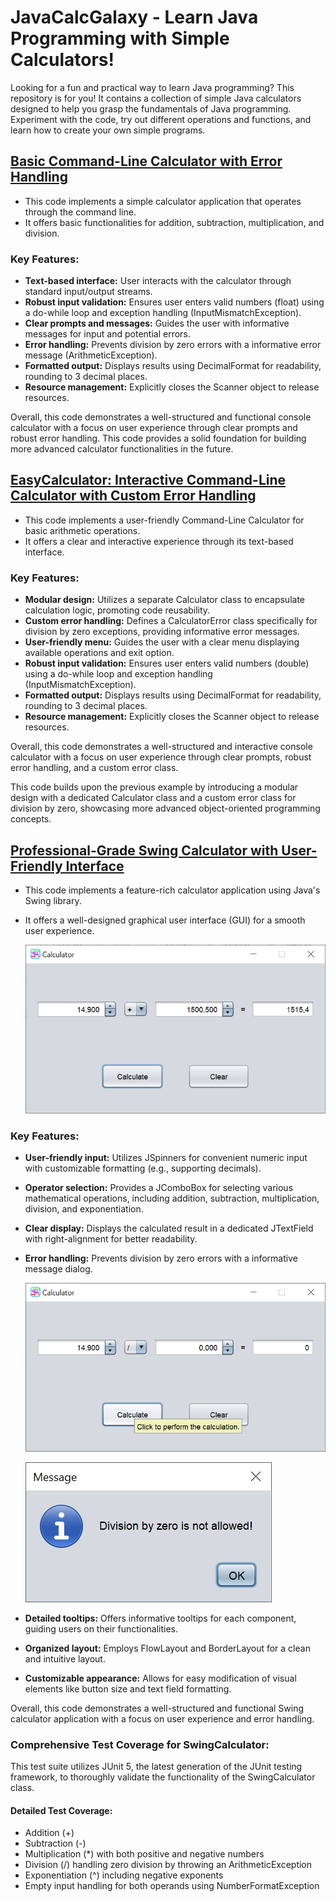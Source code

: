 # JavaCalcGalaxy - Learn Java Programming with Simple Calculators!

Looking for a fun and practical way to learn Java programming? This repository is for you! It contains a collection of simple Java calculators designed to help you grasp the fundamentals of Java programming. Experiment with the code, try out different operations and functions, and learn how to create your own simple programs.

## [**Basic Command-Line Calculator with Error Handling**](https://github.com/hrosicka/JavaCalcGalaxy/tree/master/StarterCalculator)

- This code implements a simple calculator application that operates through the command line.
- It offers basic functionalities for addition, subtraction, multiplication, and division.

### Key Features:

- **Text-based interface:** User interacts with the calculator through standard input/output streams.
- **Robust input validation:** Ensures user enters valid numbers (float) using a do-while loop and exception handling (InputMismatchException).
- **Clear prompts and messages:** Guides the user with informative messages for input and potential errors.
- **Error handling:** Prevents division by zero errors with a informative error message (ArithmeticException).
- **Formatted output:** Displays results using DecimalFormat for readability, rounding to 3 decimal places.
- **Resource management:** Explicitly closes the Scanner object to release resources.
  
Overall, this code demonstrates a well-structured and functional console calculator with a focus on user experience through clear prompts and robust error handling.
This code provides a solid foundation for building more advanced calculator functionalities in the future.

## [**EasyCalculator: Interactive Command-Line Calculator with Custom Error Handling**](https://github.com/hrosicka/JavaCalcGalaxy/tree/master/EasyCalculator)

- This code implements a user-friendly Command-Line Calculator for basic arithmetic operations.
- It offers a clear and interactive experience through its text-based interface.

### Key Features:

- **Modular design:** Utilizes a separate Calculator class to encapsulate calculation logic, promoting code reusability.
- **Custom error handling:** Defines a CalculatorError class specifically for division by zero exceptions, providing informative error messages.
- **User-friendly menu:** Guides the user with a clear menu displaying available operations and exit option.
- **Robust input validation:** Ensures user enters valid numbers (double) using a do-while loop and exception handling (InputMismatchException).
- **Formatted output:** Displays results using DecimalFormat for readability, rounding to 3 decimal places.
- **Resource management:** Explicitly closes the Scanner object to release resources.
  
Overall, this code demonstrates a well-structured and interactive console calculator with a focus on user experience through clear prompts, robust error handling, and a custom error class.

This code builds upon the previous example by introducing a modular design with a dedicated Calculator class and a custom error class for division by zero, showcasing more advanced object-oriented programming concepts.


## [**Professional-Grade Swing Calculator with User-Friendly Interface**](https://github.com/hrosicka/JavaCalcGalaxy/tree/master/SwingCalculator)

- This code implements a feature-rich calculator application using Java's Swing library. 
- It offers a well-designed graphical user interface (GUI) for a smooth user experience.

  ![](https://github.com/hrosicka/JavaCalcGalaxy/blob/master/SwingCalculator/doc/Calculator1.png)
  
### Key Features:

- **User-friendly input:** Utilizes JSpinners for convenient numeric input with customizable formatting (e.g., supporting decimals).
- **Operator selection:** Provides a JComboBox for selecting various mathematical operations, including addition, subtraction, multiplication, division, and exponentiation.
- **Clear display:** Displays the calculated result in a dedicated JTextField with right-alignment for better readability.
- **Error handling:** Prevents division by zero errors with a informative message dialog.
  
  ![](https://github.com/hrosicka/JavaCalcGalaxy/blob/master/SwingCalculator/doc/ZeroDiv.png)
  
  ![](https://github.com/hrosicka/JavaCalcGalaxy/blob/master/SwingCalculator/doc/ZeroDivMessageBox.png)
  
- **Detailed tooltips:** Offers informative tooltips for each component, guiding users on their functionalities.
- **Organized layout:** Employs FlowLayout and BorderLayout for a clean and intuitive layout.
- **Customizable appearance:** Allows for easy modification of visual elements like button size and text field formatting.
  
Overall, this code demonstrates a well-structured and functional Swing calculator application with a focus on user experience and error handling.

### Comprehensive Test Coverage for SwingCalculator:

This test suite utilizes JUnit 5, the latest generation of the JUnit testing framework, to thoroughly validate the functionality of the SwingCalculator class.

#### Detailed Test Coverage:

- Addition (+)
- Subtraction (-)
- Multiplication (*) with both positive and negative numbers
- Division (/) handling zero division by throwing an ArithmeticException
- Exponentiation (^) including negative exponents
- Empty input handling for both operands using NumberFormatException
